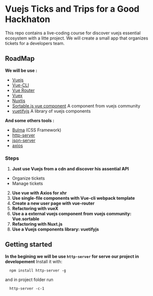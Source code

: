 # Vuejs Ticks and Trips for a Good Hackhaton

This repo contains a live-coding course for discover vuejs essential ecosystem with a litte project.
We will create a small app that organizes tickets for a developers team.

## RoadMap

**We will be use :**

- [Vuejs](https://vuejs.org/)
- [Vue-CLI](https://cli.vuejs.org/)
- [Vue Router](https://router.vuejs.org/)
- [Vuex](https://vuex.vuejs.org/)
- [Nuxtjs](https://nuxtjs.org/)
- [Sortable.js vue component](https://github.com/SortableJS/Vue.Draggable) A component from vuejs community
- [vuetifyjs](https://vuetifyjs.com/en/) A library of vuejs components

**And some others tools :**

- [Bulma](https://bulma.io/) (CSS Framework)
- [http-server](https://github.com/indexzero/http-server)
- [json-server](https://github.com/typicode/json-server)
- [axios](https://github.com/axios/axios)

### Steps

1. **Just use Vuejs from a cdn and discover his assential API**

- Organize tickets
- Manage tickets

2. **Use vue with Axios for xhr**
3. **Use single-file components with Vue-cli webpack template**
3. **Create a new user page with vue-router**
4. **Refactoring with vueX**
5. **Use a a external vuejs component from vuejs community: Vue.sortable**
6. **Refactoring with Nuxt.js**
7. **Use a Vuejs components library: vuetifyjs**

## Getting started

**In the begining we will be use `http-server` for serve our project in developement**
Install it with:
```
  npm install http-server -g
```

and in project folder run
```
  http-server -c-1
```
